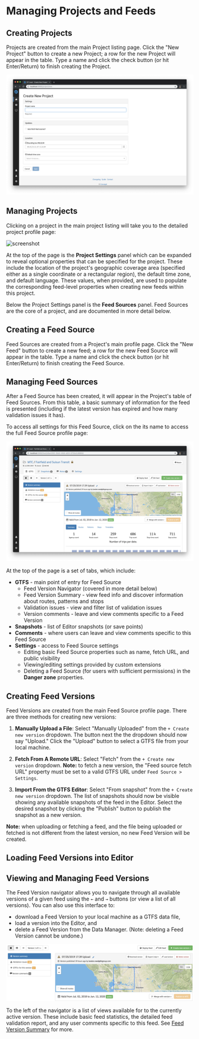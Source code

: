 # Managing Projects and Feeds

## Creating Projects

Projects are created from the main Project listing page. Click the "New Project" button to create a new Project; a row for the new Project will appear in the table. Type a name and click the check button (or hit Enter/Return) to finish creating the Project.

![screenshot](../img/create-project.png)

## Managing Projects

Clicking on a project in the main project listing will take you to the detailed project profile page:

![screenshot](../img/project-profile.png)

At the top of the page is the **Project Settings** panel which can be expanded to reveal optional properties that can be specified for the project. These include the location of the project's geographic coverage area (specified either as a single coordinate or a rectangular region), the default time zone, and default language. These values, when provided, are used to populate the corresponding feed-level properties when creating new feeds within this project.

Below the Project Settings panel is the **Feed Sources** panel. Feed Sources are the core of a project, and are documented in more detail below.

## Creating a Feed Source

Feed Sources are created from a Project's main profile page. Click the "New Feed" button to create a new feed; a row for the new Feed Source will appear in the table. Type a name and click the check button (or hit Enter/Return) to finish creating the Feed Source.

## Managing Feed Sources

After a Feed Source has been created, it will appear in the Project's table of Feed Sources. From this table, a basic summary of information for the feed is presented (including if the latest version has expired and how many validation issues it has).

To access all settings for this Feed Source, click on the its name to access the full Feed Source profile page:

![screenshot](../img/feed-profile.png)

At the top of the page is a set of tabs, which include:

- **GTFS** - main point of entry for Feed Source
    - Feed Version Navigator (covered in more detail below)
    - Feed Version Summary - view feed info and discover information about routes, patterns and stops
    - Validation issues - view and filter list of validation issues
    - Version comments - leave and view comments specific to a Feed Version
- **Snapshots** - list of Editor snapshots (or save points)
- **Comments** - where users can leave and view comments specific to this Feed Source
- **Settings** - access to Feed Source settings
    - Editing basic Feed Source properties such as name, fetch URL, and public visibility
    - Viewing/editing settings provided by custom extensions
    - Deleting a Feed Source (for users with sufficient permissions) in the **Danger zone** properties.

## Creating Feed Versions

Feed Versions are created from the main Feed Source profile page. There are three methods for creating new versions:

1. **Manually Upload a File**: Select "Manually Uploaded" from the `+ Create new version` dropdown. The button next the the dropdown should now say "Upload." Click the "Upload" button to select a GTFS file from your local machine.

2. **Fetch From A Remote URL**: Select "Fetch" from the `+ Create new version` dropdown. **Note:** to fetch a new version, the "Feed source fetch URL" property must be set to a valid GTFS URL under `Feed Source > Settings`.

3. **Import From the GTFS Editor**: Select "From snapshot" from the `+ Create new version` dropdown. The list of snapshots should now be visible showing any available snapshots of the feed in the Editor. Select the desired snapshot by clicking the "Publish" button to publish the snapshot as a new version.

**Note:** when uploading or fetching a feed, and the file being uploaded or fetched is not different from the latest version, no new Feed Version will be created.

## Loading Feed Versions into Editor



## Viewing and Managing Feed Versions

The Feed Version navigator allows you to navigate through all available versions of a given feed using the `←` and `→` buttons (or view a list of all versions). You can also use this interface to:

- download a Feed Version to your local machine as a GTFS data file,
- load a version into the Editor, and
- delete a Feed Version from the Data Manager. (Note: deleting a Feed Version cannot be undone.)

![screenshot](../img/feed-version-navigator.png)

To the left of the navigator is a list of views available for to the currently active version. These include basic feed statistics, the detailed feed validation report, and any user comments specific to this feed. See [Feed Version Summary](./feed-version-summary) for more.
